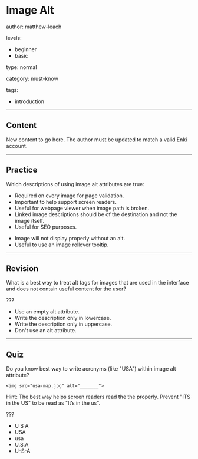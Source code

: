 # Image Alt
author: matthew-leach

levels:
  - beginner
  - basic

type: normal

category: must-know

tags:
  - introduction

---
## Content

New content to go here. The author must be updated to match a valid Enki account.

---
## Practice

Which descriptions of using image alt attributes are true:

+ Required on every image for page validation.
+ Important to help support screen readers. 
+ Useful for webpage viewer when image path is broken. 
+ Linked image descriptions should be of the destination and not the image itself.
+ Useful for SEO purposes. 
- Image will not display properly without an alt.
- Useful to use an image rollover tooltip. 

---
## Revision

What is a best way to treat alt tags for images that are used in the interface and does not contain useful content for the user?

???

* Use an empty alt attribute.
* Write the description only in lowercase.
* Write the description only in uppercase.
* Don't use an alt attribute. 

---
## Quiz

Do you know best way to write acronyms (like "USA") within image alt attribute?

`<img src="usa-map.jpg" alt="_______">`

Hint: 
The best way helps screen readers read the the properly.
Prevent "ITS in the US" to be read as "It’s in the us".

???

* U S A
* USA
* usa
* U.S.A
* U-S-A
